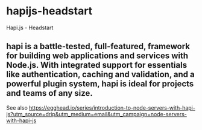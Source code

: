 # hapijs-headstart
Hapi.js - Headstart

## hapi is a battle-tested, full-featured, framework for building web applications and services with Node.js. With integrated support for essentials like authentication, caching and validation, and a powerful plugin system, hapi is ideal for projects and teams of any size.

See also https://egghead.io/series/introduction-to-node-servers-with-hapi-js?utm_source=drip&utm_medium=email&utm_campaign=node-servers-with-hapi-js

